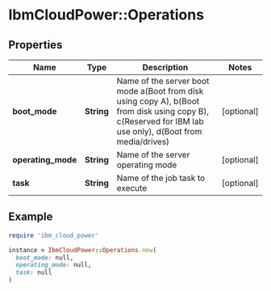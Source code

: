 # IbmCloudPower::Operations

## Properties

| Name | Type | Description | Notes |
| ---- | ---- | ----------- | ----- |
| **boot_mode** | **String** | Name of the server boot mode a(Boot from disk using copy A), b(Boot from disk using copy B), c(Reserved for IBM lab use only), d(Boot from media/drives) | [optional] |
| **operating_mode** | **String** | Name of the server operating mode | [optional] |
| **task** | **String** | Name of the job task to execute | [optional] |

## Example

```ruby
require 'ibm_cloud_power'

instance = IbmCloudPower::Operations.new(
  boot_mode: null,
  operating_mode: null,
  task: null
)
```

